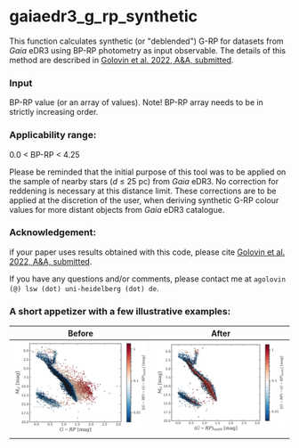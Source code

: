 # gaiaedr3_g_rp_synthetic
This function calculates synthetic (or "deblended") G-RP for datasets from *Gaia* eDR3 using BP-RP photometry as input observable.
The details of this method are described in [Golovin et al. 2022, A&A, submitted]().

### Input
BP-RP value (or an array of values). Note! BP-RP array needs to be in strictly increasing order.

### Applicability range: 
0.0 < BP-RP < 4.25

Please be reminded that the initial purpose of this tool was to be applied on the sample of nearby stars  (*d* ≤ 25 pc) from *Gaia* eDR3. No correction for reddening is necessary at this distance limit.
These corrections are to be applied at the discretion of the user, when deriving synthetic G-RP colour values for more distant objects from *Gaia* eDR3 catalogue.



### Acknowledgement:

if your paper uses results obtained with this code, please cite [Golovin et al. 2022, A&A, submitted]().

If you have any questions and/or comments, please contact me at `agolovin (@) lsw (dot) uni-heidelberg (dot) de`.

### A short appetizer with a few illustrative examples:

Before | After
------------ | -------------
![](/plots/20mas_blended_HRD_o_c_colourcoded_s.png) | ![](/plots/20mas_deblended_HRD_o_c_colourcoded_s.png)


